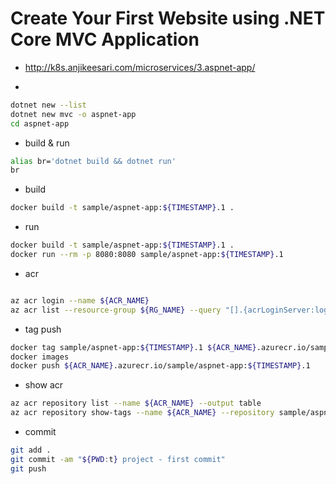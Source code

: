# Create Your First Website using .NET Core MVC Application

- http://k8s.anjikeesari.com/microservices/3.aspnet-app/

-

```bash
dotnet new --list
dotnet new mvc -o aspnet-app
cd aspnet-app
```

- build & run

```bash
alias br='dotnet build && dotnet run'
br
```

- build

```bash
docker build -t sample/aspnet-app:${TIMESTAMP}.1 .
```

- run

```bash
docker build -t sample/aspnet-app:${TIMESTAMP}.1 .
docker run --rm -p 8080:8080 sample/aspnet-app:${TIMESTAMP}.1
```

- acr

```bash

az acr login --name ${ACR_NAME}
az acr list --resource-group ${RG_NAME} --query "[].{acrLoginServer:loginServer}" --output table
```

- tag push

```bash
docker tag sample/aspnet-app:${TIMESTAMP}.1 ${ACR_NAME}.azurecr.io/sample/aspnet-app:${TIMESTAMP}.1
docker images
docker push ${ACR_NAME}.azurecr.io/sample/aspnet-app:${TIMESTAMP}.1
```

- show acr

```bash
az acr repository list --name ${ACR_NAME} --output table
az acr repository show-tags --name ${ACR_NAME} --repository sample/aspnet-app --output table
```

- commit

```bash
git add .
git commit -am "${PWD:t} project - first commit"
git push
```
